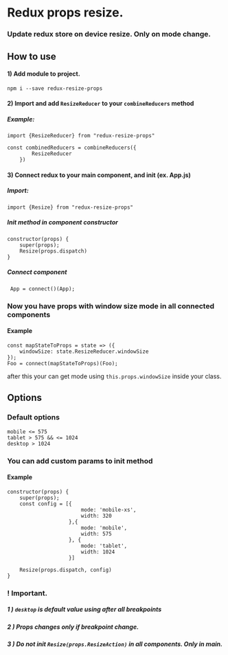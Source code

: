 # Redux props resize.
### Update redux store on device resize. Only on mode change.

## How to use
#### 1) Add module to project.
    npm i --save redux-resize-props
#### 2) Import and add `ResizeReducer` to your `combineReducers` method
##### Example:
    import {ResizeReducer} from "redux-resize-props"
    
    const combinedReducers = combineReducers({ 
            ResizeReducer 
        })

#### 3) Connect redux to your main component, and init (ex. App.js)
##### Import:
`import {Resize} from "redux-resize-props"`
##### Init method in component constructor
    constructor(props) {
        super(props);
        Resize(props.dispatch)
    }
##### Connect component
     App = connect()(App);
### Now you have props with window size mode in all connected components
#### Example
    const mapStateToProps = state => ({
        windowSize: state.ResizeReducer.windowSize
    });
    Foo = connect(mapStateToProps)(Foo);
after this your can get mode using `this.props.windowSize` inside your class.
## Options
### Default options
    mobile <= 575
    tablet > 575 && <= 1024
    desktop > 1024
### You can add custom params to init method
#### Example
    constructor(props) {
        super(props);
        const config = [{
                            mode: 'mobile-xs',
                            width: 320
                        },{
                            mode: 'mobile',
                            width: 575
                        }, {
                            mode: 'tablet',
                            width: 1024
                        }]

        Resize(props.dispatch, config)
    }                 
                    
### ! Important. 
##### 1 ) `desktop` is default value using after all breakpoints
##### 2 ) Props changes only if breakpoint change.
##### 3 ) Do not init `Resize(props.ResizeAction)` in all components. Only in main.